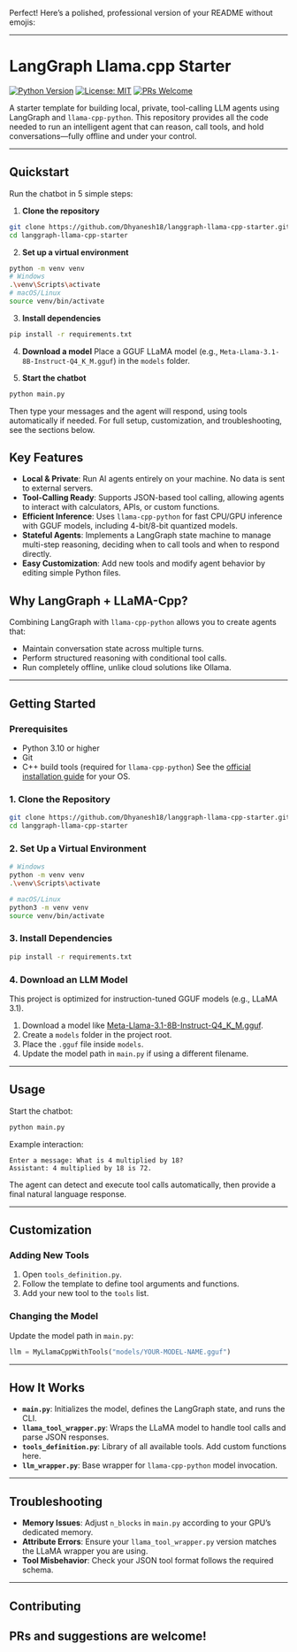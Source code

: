 Perfect! Here’s a polished, professional version of your README without emojis:

---

# LangGraph Llama.cpp Starter

[![Python Version](https://img.shields.io/badge/Python-3.9%2B-blue)](https://www.python.org/downloads/)
[![License: MIT](https://img.shields.io/badge/License-MIT-yellow.svg)](https://opensource.org/licenses/MIT)
[![PRs Welcome](https://img.shields.io/badge/PRs-welcome-brightgreen.svg)](CONTRIBUTING.md)

A starter template for building local, private, tool-calling LLM agents using LangGraph and `llama-cpp-python`. This repository provides all the code needed to run an intelligent agent that can reason, call tools, and hold conversations—fully offline and under your control.

---

## Quickstart

Run the chatbot in 5 simple steps:

1. **Clone the repository**

```bash
git clone https://github.com/Dhyanesh18/langgraph-llama-cpp-starter.git
cd langgraph-llama-cpp-starter
```

2. **Set up a virtual environment**

```bash
python -m venv venv
# Windows
.\venv\Scripts\activate
# macOS/Linux
source venv/bin/activate
```

3. **Install dependencies**

```bash
pip install -r requirements.txt
```

4. **Download a model**
   Place a GGUF LLaMA model (e.g., `Meta-Llama-3.1-8B-Instruct-Q4_K_M.gguf`) in the `models` folder.

5. **Start the chatbot**

```bash
python main.py
```

Then type your messages and the agent will respond, using tools automatically if needed.
For full setup, customization, and troubleshooting, see the sections below.


## Key Features

* **Local & Private**: Run AI agents entirely on your machine. No data is sent to external servers.
* **Tool-Calling Ready**: Supports JSON-based tool calling, allowing agents to interact with calculators, APIs, or custom functions.
* **Efficient Inference**: Uses `llama-cpp-python` for fast CPU/GPU inference with GGUF models, including 4-bit/8-bit quantized models.
* **Stateful Agents**: Implements a LangGraph state machine to manage multi-step reasoning, deciding when to call tools and when to respond directly.
* **Easy Customization**: Add new tools and modify agent behavior by editing simple Python files.

## Why LangGraph + LLaMA-Cpp?

Combining LangGraph with `llama-cpp-python` allows you to create agents that:

* Maintain conversation state across multiple turns.
* Perform structured reasoning with conditional tool calls.
* Run completely offline, unlike cloud solutions like Ollama.

---

## Getting Started

### Prerequisites

* Python 3.10 or higher
* Git
* C++ build tools (required for `llama-cpp-python`)
  See the [official installation guide](https://github.com/abetlen/llama-cpp-python#installation) for your OS.

### 1. Clone the Repository

```bash
git clone https://github.com/Dhyanesh18/langgraph-llama-cpp-starter.git
cd langgraph-llama-cpp-starter
```

### 2. Set Up a Virtual Environment

```bash
# Windows
python -m venv venv
.\venv\Scripts\activate

# macOS/Linux
python3 -m venv venv
source venv/bin/activate
```

### 3. Install Dependencies

```bash
pip install -r requirements.txt
```

### 4. Download an LLM Model

This project is optimized for instruction-tuned GGUF models (e.g., LLaMA 3.1).

1. Download a model like [Meta-Llama-3.1-8B-Instruct-Q4_K_M.gguf](https://huggingface.co/meta-llama/Meta-Llama-3.1-8B-Instruct-GGUF/blob/main/Meta-Llama-3.1-8B-Instruct-Q4_K_M.gguf).
2. Create a `models` folder in the project root.
3. Place the `.gguf` file inside `models`.
4. Update the model path in `main.py` if using a different filename.

---

## Usage

Start the chatbot:

```bash
python main.py
```

Example interaction:

```
Enter a message: What is 4 multiplied by 18?
Assistant: 4 multiplied by 18 is 72.
```

The agent can detect and execute tool calls automatically, then provide a final natural language response.

---

## Customization

### Adding New Tools

1. Open `tools_definition.py`.
2. Follow the template to define tool arguments and functions.
3. Add your new tool to the `tools` list.

### Changing the Model

Update the model path in `main.py`:

```python
llm = MyLlamaCppWithTools("models/YOUR-MODEL-NAME.gguf")
```

---

## How It Works

* **`main.py`**: Initializes the model, defines the LangGraph state, and runs the CLI.
* **`llama_tool_wrapper.py`**: Wraps the LLaMA model to handle tool calls and parse JSON responses.
* **`tools_definition.py`**: Library of all available tools. Add custom functions here.
* **`llm_wrapper.py`**: Base wrapper for `llama-cpp-python` model invocation.

---

## Troubleshooting

* **Memory Issues**: Adjust `n_blocks` in `main.py` according to your GPU’s dedicated memory.
* **Attribute Errors**: Ensure your `llama_tool_wrapper.py` version matches the LLaMA wrapper you are using.
* **Tool Misbehavior**: Check your JSON tool format follows the required schema.

---

## Contributing

PRs and suggestions are welcome!
--

